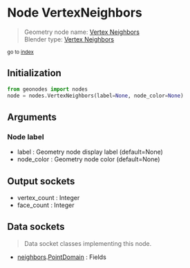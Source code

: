 
# Node VertexNeighbors

> Geometry node name: [Vertex Neighbors](https://docs.blender.org/manual/en/latest/modeling/geometry_nodes/mesh/vertex_neighbors.html)<br>
  Blender type: [Vertex Neighbors](https://docs.blender.org/api/current/bpy.types.GeometryNodeInputMeshVertexNeighbors.html)
  
<sub>go to [index](/docs/index.md)</sub>

## Initialization

```python
from geonodes import nodes
node = nodes.VertexNeighbors(label=None, node_color=None)
```



## Arguments


### Node label

- label : Geometry node display label (default=None)
- node_color : Geometry node color (default=None)

## Output sockets

- vertex_count : Integer
- face_count : Integer

## Data sockets

> Data socket classes implementing this node.
  
  
- [neighbors](???).[PointDomain](???) : Fields
  
